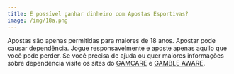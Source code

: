 ```yaml
---
title: É possível ganhar dinheiro com Apostas Esportivas?
image: /img/18a.png
---
```

Apostas são apenas permitidas para maiores de 18 anos. Apostar pode causar dependência. Jogue responsavelmente e aposte apenas aquilo que você pode perder. Se você precisa de ajuda ou quer maiores informações sobre dependência visite os sites do [GAMCARE](https://www.gamcare.org.uk/) e [GAMBLE AWARE](https://www.begambleaware.org/).